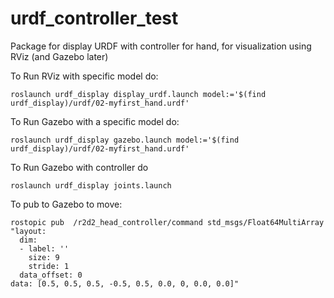# urdf_controller_test
Package for display URDF with controller for hand, for visualization using RViz (and Gazebo later)

To Run RViz with specific model do: 

	roslaunch urdf_display display_urdf.launch model:='$(find urdf_display)/urdf/02-myfirst_hand.urdf'

To Run Gazebo with a specific model do: 

	roslaunch urdf_display gazebo.launch model:='$(find urdf_display)/urdf/02-myfirst_hand.urdf'

To Run Gazebo with controller do 
	
	roslaunch urdf_display joints.launch

To pub to Gazebo to move:

	rostopic pub  /r2d2_head_controller/command std_msgs/Float64MultiArray "layout:
	  dim:
	  - label: ''
	    size: 9
	    stride: 1
	  data_offset: 0
	data: [0.5, 0.5, 0.5, -0.5, 0.5, 0.0, 0, 0.0, 0.0]"